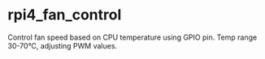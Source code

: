 # rpi4_fan_control
Control fan speed based on CPU temperature using GPIO pin. Temp range 30-70°C, adjusting PWM values.
